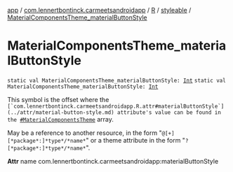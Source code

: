 [app](../../../index.md) / [com.lennertbontinck.carmeetsandroidapp](../../index.md) / [R](../index.md) / [styleable](index.md) / [MaterialComponentsTheme_materialButtonStyle](./-material-components-theme_material-button-style.md)

# MaterialComponentsTheme_materialButtonStyle

`static val MaterialComponentsTheme_materialButtonStyle: `[`Int`](https://kotlinlang.org/api/latest/jvm/stdlib/kotlin/-int/index.html)
`static val MaterialComponentsTheme_materialButtonStyle: `[`Int`](https://kotlinlang.org/api/latest/jvm/stdlib/kotlin/-int/index.html)

This symbol is the offset where the ``[`com.lennertbontinck.carmeetsandroidapp.R.attr#materialButtonStyle`](../attr/material-button-style.md) attribute's value can be found in the ``[`#MaterialComponentsTheme`](-material-components-theme.md) array.

May be a reference to another resource, in the form "`@[+][*package*:]*type*/*name*`" or a theme attribute in the form "`?[*package*:]*type*/*name*`".

**Attr**
name com.lennertbontinck.carmeetsandroidapp:materialButtonStyle

